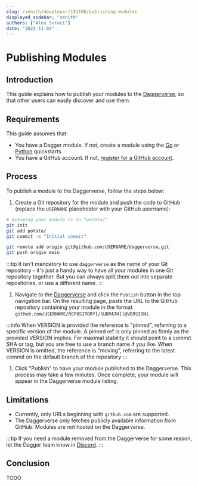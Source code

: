 ```yaml
---
slug: /zenith/developer/191108/publishing-modules
displayed_sidebar: "zenith"
authors: ["Alex Suraci"]
date: "2023-11-03"
---
```


# Publishing Modules

## Introduction

This guide explains how to publish your modules to the [Daggerverse](https://daggerverse.dev), so that other users can easily discover and use them.

## Requirements

This guide assumes that:

- You have a Dagger module. If not, create a module using the [Go](./go/525021-quickstart.md) or [Python](./python/419481-quickstart.md) quickstarts.
- You have a GitHub account. If not, [register for a GitHub account](https://github.com/signup).

## Process

To publish a module to the Daggerverse, follow the steps below:

1. Create a Git repository for the module and push the code to GitHub (replace the `USERNAME` placeholder with your GitHub username):

  ```sh
  # assuming your module is in "potato/"
  git init
  git add potato/
  git commit -m "Initial commit"

  git remote add origin git@github.com:USERNAME/daggerverse.git
  git push origin main
  ```

  :::tip
  It isn't mandatory to use `daggerverse` as the name of your Git repository - it's just a handy way to have all your modules in one Git repository together. But you can always split them out into separate repositories, or use a different name.
  :::

1. Navigate to the [Daggerverse](https://daggerverse.dev) and click the `Publish` button in the top navigation bar. On the resulting page, paste the URL to the GitHub repository containing your module in the format `github.com/USERNAME/REPOSITORY[/SUBPATH][@VERSION]`.

  :::info
  When VERSION is provided the reference is "pinned", referring to a specific version of the module. A pinned ref is only pinned as firmly as the provided VERSION implies. For maximal stability it should point to a commit SHA or tag, but you are free to use a branch name if you like. When VERSION is omitted, the reference is "moving", referring to the latest commit on the default branch of the repository
  :::

1. Click "Publish" to have your module published to the Daggerverse. This process may take a few minutes. Once complete, your module will appear in the Daggerverse module listing.

## Limitations

- Currently, only URLs beginning with `github.com` are supported.
- The Daggerverse only fetches publicly available information from GitHub. Modules are not hosted on the Daggerverse.

:::tip
 If you need a module removed from the Daggerverse for some reason, let the Dagger team know in [Discord](https://discord.gg/dagger-io).
:::

## Conclusion

TODO
